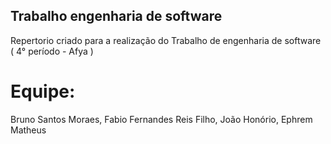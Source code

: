 ## Trabalho engenharia de software
Repertorio criado para a realização do Trabalho de engenharia de software ( 4° período - Afya )

# Equipe:
Bruno Santos Moraes,
Fabio Fernandes Reis Filho,
João Honório,
Ephrem Matheus


